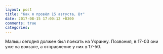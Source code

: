 ```yaml
---
layout: post
title: "Как я провёл 15 августа, Вт"
date: 2017-08-15 17:00:12 +0300
comments: true
categories: 
---
```


Малыш сегодня должен был поехать на Украину. Позвонил, в 17-03 они уже на вокзале, а отправление у них в 17-50.